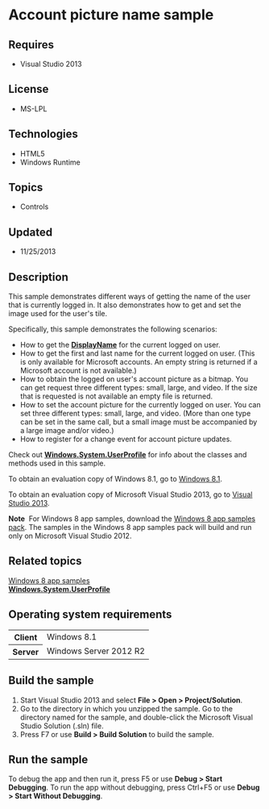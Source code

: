 # Account picture name sample
## Requires
- Visual Studio 2013
## License
- MS-LPL
## Technologies
- HTML5
- Windows Runtime
## Topics
- Controls
## Updated
- 11/25/2013
## Description

<div id="mainSection">
<p>This sample demonstrates different ways of getting the name of the user that is currently logged in. It also demonstrates how to get and set the image used for the user's tile.
</p>
<p>Specifically, this sample demonstrates the following scenarios:</p>
<ul>
<li>How to get the <a href="http://msdn.microsoft.com/library/windows/apps/hh921595">
<b>DisplayName</b></a> for the current logged on user. </li><li>How to get the first and last name for the current logged on user. (This is only available for Microsoft accounts. An empty string is returned if a Microsoft account is not available.)
</li><li>How to obtain the logged on user's account picture as a bitmap. You can get request three different types: small, large, and video. If the size that is requested is not available an empty file is returned.
</li><li>How to set the account picture for the currently logged on user. You can set three different types: small, large, and video. (More than one type can be set in the same call, but a small image must be accompanied by a large image and/or video.)
</li><li>How to register for a change event for account picture updates. </li></ul>
<p>Check out <a href="http://msdn.microsoft.com/library/windows/apps/br241881"><b>Windows.System.UserProfile</b></a> for info about the classes and methods used in this sample.
</p>
<p>To obtain an evaluation copy of Windows&nbsp;8.1, go to <a href="http://go.microsoft.com/fwlink/p/?linkid=301696">
Windows&nbsp;8.1</a>.</p>
<p>To obtain an evaluation copy of Microsoft Visual Studio&nbsp;2013, go to <a href="http://go.microsoft.com/fwlink/p/?linkid=301697">
Visual Studio&nbsp;2013</a>.</p>
<p></p>
<p class="note"><b>Note</b>&nbsp;&nbsp;For Windows&nbsp;8 app samples, download the <a href="http://go.microsoft.com/fwlink/p/?LinkId=301698">
Windows&nbsp;8 app samples pack</a>. The samples in the Windows&nbsp;8 app samples pack will build and run only on Microsoft Visual Studio&nbsp;2012.</p>
<p></p>
<h2><a id="related_topics"></a>Related topics</h2>
<dl><dt><a href="http://go.microsoft.com/fwlink/p/?LinkID=227694">Windows 8 app samples</a>
</dt><dt><a href="http://msdn.microsoft.com/library/windows/apps/br241881"><b>Windows.System.UserProfile</b></a>
</dt></dl>
<h2>Operating system requirements</h2>
<table>
<tbody>
<tr>
<th>Client</th>
<td><dt>Windows&nbsp;8.1 </dt></td>
</tr>
<tr>
<th>Server</th>
<td><dt>Windows Server&nbsp;2012&nbsp;R2 </dt></td>
</tr>
</tbody>
</table>
<h2>Build the sample</h2>
<ol>
<li>Start Visual Studio&nbsp;2013 and select <b>File &gt; Open &gt; Project/Solution</b>.
</li><li>Go to the directory in which you unzipped the sample. Go to the directory named for the sample, and double-click the Microsoft Visual Studio Solution (.sln) file.
</li><li>Press F7 or use <b>Build &gt; Build Solution</b> to build the sample. </li></ol>
<h2>Run the sample</h2>
<p>To debug the app and then run it, press F5 or use <b>Debug &gt; Start Debugging</b>. To run the app without debugging, press Ctrl&#43;F5 or use
<b>Debug &gt; Start Without Debugging</b>.</p>
</div>
